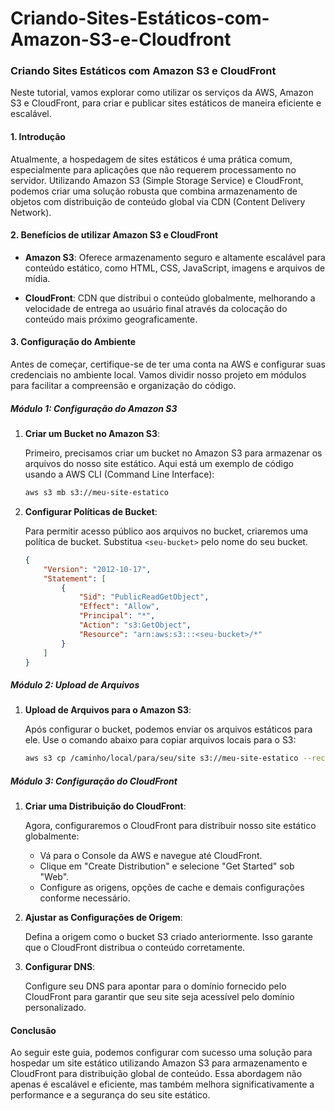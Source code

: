 # Criando-Sites-Estáticos-com-Amazon-S3-e-Cloudfront

### Criando Sites Estáticos com Amazon S3 e CloudFront

Neste tutorial, vamos explorar como utilizar os serviços da AWS, Amazon S3 e CloudFront, para criar e publicar sites estáticos de maneira eficiente e escalável.

#### **1. Introdução**

Atualmente, a hospedagem de sites estáticos é uma prática comum, especialmente para aplicações que não requerem processamento no servidor. Utilizando Amazon S3 (Simple Storage Service) e CloudFront, podemos criar uma solução robusta que combina armazenamento de objetos com distribuição de conteúdo global via CDN (Content Delivery Network).

#### **2. Benefícios de utilizar Amazon S3 e CloudFront**

- **Amazon S3**: Oferece armazenamento seguro e altamente escalável para conteúdo estático, como HTML, CSS, JavaScript, imagens e arquivos de mídia.
  
- **CloudFront**: CDN que distribui o conteúdo globalmente, melhorando a velocidade de entrega ao usuário final através da colocação do conteúdo mais próximo geograficamente.

#### **3. Configuração do Ambiente**

Antes de começar, certifique-se de ter uma conta na AWS e configurar suas credenciais no ambiente local. Vamos dividir nosso projeto em módulos para facilitar a compreensão e organização do código.

##### **Módulo 1: Configuração do Amazon S3**

1. **Criar um Bucket no Amazon S3**:
   
   Primeiro, precisamos criar um bucket no Amazon S3 para armazenar os arquivos do nosso site estático. Aqui está um exemplo de código usando a AWS CLI (Command Line Interface):
   
   ```bash
   aws s3 mb s3://meu-site-estatico
   ```

2. **Configurar Políticas de Bucket**:
   
   Para permitir acesso público aos arquivos no bucket, criaremos uma política de bucket. Substitua `<seu-bucket>` pelo nome do seu bucket.

   ```json
   {
       "Version": "2012-10-17",
       "Statement": [
           {
               "Sid": "PublicReadGetObject",
               "Effect": "Allow",
               "Principal": "*",
               "Action": "s3:GetObject",
               "Resource": "arn:aws:s3:::<seu-bucket>/*"
           }
       ]
   }
   ```

##### **Módulo 2: Upload de Arquivos**

1. **Upload de Arquivos para o Amazon S3**:
   
   Após configurar o bucket, podemos enviar os arquivos estáticos para ele. Use o comando abaixo para copiar arquivos locais para o S3:

   ```bash
   aws s3 cp /caminho/local/para/seu/site s3://meu-site-estatico --recursive
   ```

##### **Módulo 3: Configuração do CloudFront**

1. **Criar uma Distribuição do CloudFront**:
   
   Agora, configuraremos o CloudFront para distribuir nosso site estático globalmente:

   - Vá para o Console da AWS e navegue até CloudFront.
   - Clique em "Create Distribution" e selecione "Get Started" sob "Web".
   - Configure as origens, opções de cache e demais configurações conforme necessário.

2. **Ajustar as Configurações de Origem**:
   
   Defina a origem como o bucket S3 criado anteriormente. Isso garante que o CloudFront distribua o conteúdo corretamente.

3. **Configurar DNS**:
   
   Configure seu DNS para apontar para o domínio fornecido pelo CloudFront para garantir que seu site seja acessível pelo domínio personalizado.

#### **Conclusão**

Ao seguir este guia, podemos configurar com sucesso uma solução para hospedar um site estático utilizando Amazon S3 para armazenamento e CloudFront para distribuição global de conteúdo. Essa abordagem não apenas é escalável e eficiente, mas também melhora significativamente a performance e a segurança do seu site estático.

